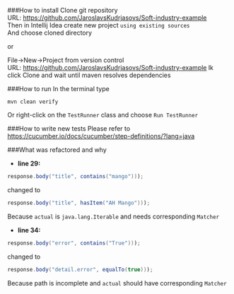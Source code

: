 ###How to install
Clone git repository<br/>
URL: https://github.com/JaroslavsKudrjasovs/Soft-industry-example <br/>
Then in Intellij Idea create new project `using existing sources`<br/>
And choose cloned directory

or

File->New->Project from version control<br/>
URL: https://github.com/JaroslavsKudrjasovs/Soft-industry-example lk<br/>
click Clone and wait until maven resolves dependencies

###How to run
In the terminal type
```text 
mvn clean verify
```

Or right-click on the `TestRunner` class and choose `Run TestRunner`

###How to write new tests
Please refer to https://cucumber.io/docs/cucumber/step-definitions/?lang=java

###What was refactored and why
* __line 29:__
```java
response.body("title", contains("mango")));
```
changed to
```java
response.body("title", hasItem("AH Mango")));
```
Because `actual` is `java.lang.Iterable` and needs corresponding `Matcher`

* __line 34:__
```java
response.body("error", contains("True")));
```
changed to
```java
response.body("detail.error", equalTo(true)));
```
Because path is incomplete and `actual` should have corresponding `Matcher`